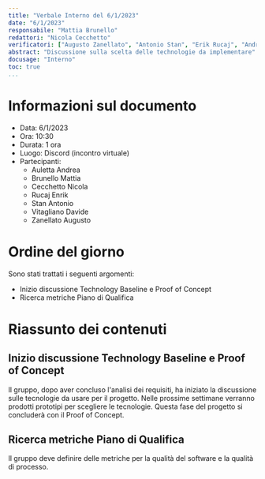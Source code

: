 ```yaml
---
title: "Verbale Interno del 6/1/2023"
date: "6/1/2023"
responsabile: "Mattia Brunello"
redattori: "Nicola Cecchetto"
verificatori: ["Augusto Zanellato", "Antonio Stan", "Erik Rucaj", "Andrea Auletta", "Davide Vitagliano"]
abstract: "Discussione sulla scelta delle technologie da implementare"
docusage: "Interno"
toc: true
...
```


# Informazioni sul documento

* Data: 6/1/2023
* Ora: 10:30
* Durata: 1 ora
* Luogo: Discord (incontro virtuale)
* Partecipanti:
  * Auletta Andrea
  * Brunello Mattia
  * Cecchetto Nicola
  * Rucaj Enrik
  * Stan Antonio
  * Vitagliano Davide
  * Zanellato Augusto

# Ordine del giorno

Sono stati trattati i seguenti argomenti:

* Inizio discussione Technology Baseline e Proof of Concept
* Ricerca metriche Piano di Qualifica

# Riassunto dei contenuti

## Inizio discussione Technology Baseline e Proof of Concept

Il gruppo, dopo aver concluso l'analisi dei requisiti, ha iniziato la discussione sulle tecnologie da usare per il progetto. Nelle prossime settimane verranno prodotti prototipi per scegliere le tecnologie. Questa fase del progetto si concluderà con il Proof of Concept.

## Ricerca metriche Piano di Qualifica

Il gruppo deve definire delle metriche per la qualità del software e la qualità di processo.
